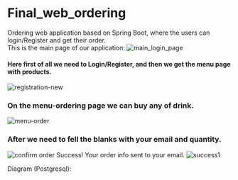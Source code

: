 # Final_web_ordering
Ordering web application based on Spring Boot, where the users can login/Register and get their order.
<br>
This is the main page of our application:
![main_login_page](https://user-images.githubusercontent.com/73636880/172006962-eb07b9f9-4973-498d-8a1e-e87d98b07c24.png)
#### Here first of all we need to Login/Register, and then we get the menu page with products.
![registration-new](https://user-images.githubusercontent.com/73636880/172008999-c1f20e69-c355-492b-9fba-fe359d991065.png)
### On the menu-ordering page we can buy any of drink.
![menu-order](https://user-images.githubusercontent.com/73636880/172009457-85316435-c82a-46ef-a567-ae08d420a293.png)
### After we need to fell the blanks with your email and quantity.
![confirm order](https://user-images.githubusercontent.com/73636880/172010170-58a7a362-0c0a-477c-aabb-b43d09803b74.png)
Success! Your order info sent to your email.
![success1](https://user-images.githubusercontent.com/73636880/172010472-a10a8d2a-4d87-4c70-8b80-67d316133ed6.png)

Diagram (Postgresql):



